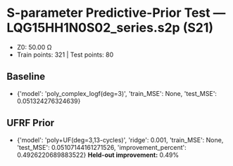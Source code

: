 # S-parameter Predictive-Prior Test — LQG15HH1N0S02_series.s2p (S21)
- Z0: 50.00 Ω
- Train points: 321  |  Test points: 80

## Baseline
- {'model': 'poly_complex_logf(deg=3)', 'train_MSE': None, 'test_MSE': 0.051324276324639}

## UFRF Prior
- {'model': 'poly+UF(deg=3,13-cycles)', 'ridge': 0.001, 'train_MSE': None, 'test_MSE': 0.05107144161271526, 'improvement_percent': 0.4926220689883522}
**Held-out improvement:** 0.49%